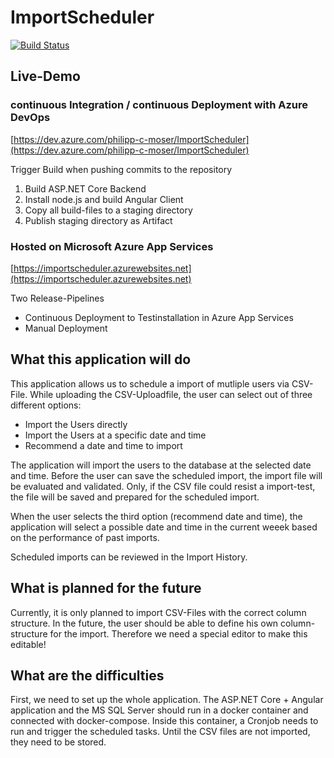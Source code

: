 # ImportScheduler
[![Build Status](https://dev.azure.com/philipp-c-moser/ImportScheduler/_apis/build/status/philipp-c-moser.ImportScheduler?branchName=develop)](https://dev.azure.com/philipp-c-moser/ImportScheduler/_build/latest?definitionId=27&branchName=develop)

## Live-Demo

### continuous Integration / continuous Deployment with Azure DevOps
[https://dev.azure.com/philipp-c-moser/ImportScheduler](https://dev.azure.com/philipp-c-moser/ImportScheduler)

Trigger Build when pushing commits to the repository
 1. Build ASP.NET Core Backend
 2. Install node.js and build Angular Client 
 3. Copy all build-files to a staging directory
 4. Publish staging directory as Artifact

### Hosted on Microsoft Azure App Services
[https://importscheduler.azurewebsites.net](https://importscheduler.azurewebsites.net)

Two Release-Pipelines
 - Continuous Deployment to Testinstallation in Azure App Services
 - Manual Deployment 


## What this application will do
This application allows us to schedule a import of mutliple users via CSV-File.
While uploading the CSV-Uploadfile, the user can select out of three different options:

 - Import the Users directly
 - Import the Users at a specific date and time
 - Recommend a date and time to import

The application will import the users to the database at the selected date and time.
Before the user can save the scheduled import, the import file will be evaluated and validated. Only, if the CSV file could resist a import-test, the file will be saved and prepared for the scheduled import.

When the user selects the third option (recommend date and time), the application will select a possible date and time in the current weeek based on the performance of past imports.

Scheduled imports can be reviewed in the Import History.

## What is planned for the future
Currently, it is only planned to import CSV-Files with the correct column structure.
In the future, the user should be able to define his own column-structure for the import. Therefore we need a special editor to make this editable!


## What are the difficulties
First, we need to set up the whole application. The ASP.NET Core + Angular application and the MS SQL Server should run in a docker container and connected with docker-compose.
Inside this container, a Cronjob needs to run and trigger the scheduled tasks. Until the CSV files are not imported, they need to be stored.
